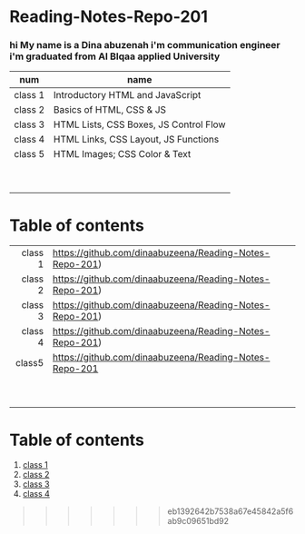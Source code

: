 # Reading-Notes-Repo-201


### hi My name is a Dina abuzenah i'm communication engineer i'm graduated from Al Blqaa applied University




|  num 	     | name                                                  	|
|---	       |---	                                                    |
|class 1     | Introductory HTML and JavaScript                      	|
|class 2 	   | 	Basics of HTML, CSS & JS                              |
|class 3     |   HTML Lists, CSS Boxes, JS Control Flow               |
|class 4     | HTML Links, CSS Layout, JS Functions  	                |
|class 5     | HTML Images; CSS Color & Text   	                      |
|            |   	                                                    |
|            |   	                                                    |
|   	       |   	                                                    |
|   	       |     	                                                  |
|   	       |   	                                                    |
|   	       |   	                                                    |
|      	     |   	                                                    |
|   	       |   	                                                    |
|   	       |   	                                                    |







# Table of contents

|          	|   	                                                      |
|--:	      |---	                                                      |
|class 1   	|https://github.com/dinaabuzeena/Reading-Notes-Repo-201)   	|
|class 2    |https://github.com/dinaabuzeena/Reading-Notes-Repo-201) 	  |
|class 3    | https://github.com/dinaabuzeena/Reading-Notes-Repo-201) 	|
|class 4    | https://github.com/dinaabuzeena/Reading-Notes-Repo-201)   |
|class5    	| https://github.com/dinaabuzeena/Reading-Notes-Repo-201    |
|         	|   	                                                      |
|   	      |                                                          	|
|   	      |                                                         	|
|         	|                                                         	|
|         	|                                                         	|
|          	|   	                                                      |
|   	      |   	                                                      |
|   	      |                                                         	|
|   	      |   	                                                      |




# Table of contents
1. [class 1](https://github.com/dinaabuzeena/Reading-Notes-Repo-201)
2. [class 2](https://github.com/dinaabuzeena/Reading-Notes-Repo-201)
3. [class 3](https://github.com/dinaabuzeena/Reading-Notes-Repo-201)
4. [class 4](https://github.com/dinaabuzeena/Reading-Notes-Repo-201) 
>>>>>>> eb1392642b7538a67e45842a5f6ab9c09651bd92
